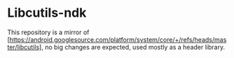 # Libcutils-ndk

This repository is a mirror of [https://android.googlesource.com/platform/system/core/+/refs/heads/master/libcutils], no big changes are expected, used mostly as a header library.
